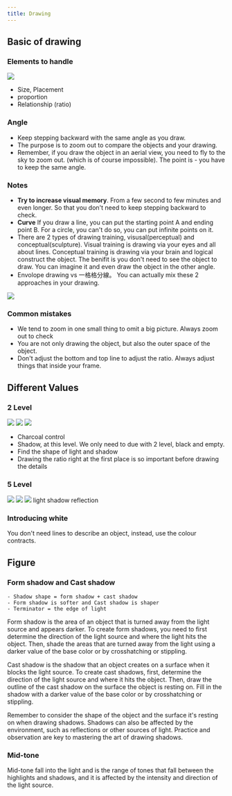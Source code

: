 ```yaml
---
title: Drawing
---
```



## Basic of drawing

### Elements to handle

![](/img/other/drawing/lesson1.jpeg)

- Size, Placement
- proportion
- Relationship (ratio)

### Angle
- Keep stepping backward with the same angle as you draw. 
- The purpose is to zoom out to compare the objects and your drawing.
- Remember, if you draw the object in an aerial view, you need to fly to the sky to zoom out. (which is of course impossible). The point is - you have to keep the same angle.


### Notes

- **Try to increase visual memory**. From a few second to few minutes and even longer. So that you don't need to keep stepping backward to check.
- **Curve** If you draw a line, you can put the starting point A and ending point B. For a circle, you can't do so, you can put infinite points on it.
- There are 2 types of drawing training, visusal(perceptual) and conceptual(sculpture). Visual training is drawing via your eyes and all about lines. Conceptual training is drawing via your brain and logical construct the object. The benifit is you don't need to see the object to draw. You can imagine it and even draw the object in the other angle.
- Envolope drawing vs 一格格分線。 You can actually mix these 2 approaches in your drawing.

![](/img/other//drawing/conceptual-vs-visusal.jpeg)

### Common mistakes

- We tend to zoom in one small thing to omit a big picture. Always zoom out to check
- You are not only drawing the object, but also the outer space of the object.
- Don't adjust the bottom and top line to adjust the ratio. Always adjust things that inside your frame.

## Different Values

### 2 Level

![](/img/other/drawing/lesson2-1.jpeg)
![](/img/other/drawing/lesson2-2.jpeg)
![](/img/other/drawing/lesson2-3.jpeg)

- Charcoal control
- Shadow, at this level. We only need to due with 2 level, black and empty. 
- Find the shape of light and shadow
- Drawing the ratio right at the first place is so important before drawing the details

### 5 Level

![](/img/other/drawing/lesson3-1.jpeg)
![](/img/other/drawing/lesson4.jpeg)
![](/img/other/drawing/lesson4-1.jpeg)
light
shadow
reflection

### Introducing white

You don't need lines to describe an object, instead, use the colour contracts.


## Figure

### Form shadow and Cast shadow 

> 
    - Shadow shape = form shadow + cast shadow 
    - Form shadow is softer and Cast shadow is shaper 
    - Terminator = the edge of light 

Form shadow is the area of an object that is turned away from the light source and appears darker. To create form shadows, you need to first determine the direction of the light source and where the light hits the object. Then, shade the areas that are turned away from the light using a darker value of the base color or by crosshatching or stippling.

Cast shadow is the shadow that an object creates on a surface when it blocks the light source. To create cast shadows, first, determine the direction of the light source and where it hits the object. Then, draw the outline of the cast shadow on the surface the object is resting on. Fill in the shadow with a darker value of the base color or by crosshatching or stippling.

Remember to consider the shape of the object and the surface it's resting on when drawing shadows. Shadows can also be affected by the environment, such as reflections or other sources of light. Practice and observation are key to mastering the art of drawing shadows.

### Mid-tone

Mid-tone fall into the light and is the range of tones that fall between the highlights and shadows, and it is affected by the intensity and direction of the light source.
